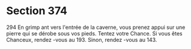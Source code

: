 # Section 374

294
En grimp ant vers l'entrée de la caverne, vous prenez appui sur
une pierre qui se dérobe sous vos pieds.
Tentez votre Chance. Si vous êtes Chanceux, rendez -vous au 193.
Sinon, rendez -vous au 143.